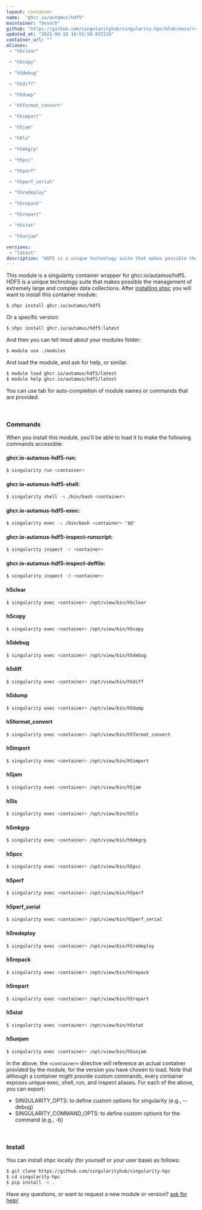 ```yaml
---
layout: container
name:  "ghcr.io/autamus/hdf5"
maintainer: "@vsoch"
github: "https://github.com/singularityhub/singularity-hpc/blob/main/registry/ghcr.io/autamus/hdf5/container.yaml"
updated_at: "2021-04-18 16:55:50.037216"
container_url: ""
aliases:
 - "h5clear"

 - "h5copy"

 - "h5debug"

 - "h5diff"

 - "h5dump"

 - "h5format_convert"

 - "h5import"

 - "h5jam"

 - "h5ls"

 - "h5mkgrp"

 - "h5pcc"

 - "h5perf"

 - "h5perf_serial"

 - "h5redeploy"

 - "h5repack"

 - "h5repart"

 - "h5stat"

 - "h5unjam"

versions:
 - "latest"
description: "HDF5 is a unique technology suite that makes possible the management of extremely large and complex data collections."
---
```


This module is a singularity container wrapper for ghcr.io/autamus/hdf5.
HDF5 is a unique technology suite that makes possible the management of extremely large and complex data collections.
After [installing shpc](#install) you will want to install this container module:

```bash
$ shpc install ghcr.io/autamus/hdf5
```

Or a specific version:

```bash
$ shpc install ghcr.io/autamus/hdf5:latest
```

And then you can tell lmod about your modules folder:

```bash
$ module use ./modules
```

And load the module, and ask for help, or similar.

```bash
$ module load ghcr.io/autamus/hdf5/latest
$ module help ghcr.io/autamus/hdf5/latest
```

You can use tab for auto-completion of module names or commands that are provided.

<br>

### Commands

When you install this module, you'll be able to load it to make the following commands accessible:

#### ghcr.io-autamus-hdf5-run:

```bash
$ singularity run <container>
```

#### ghcr.io-autamus-hdf5-shell:

```bash
$ singularity shell -s /bin/bash <container>
```

#### ghcr.io-autamus-hdf5-exec:

```bash
$ singularity exec -s /bin/bash <container> "$@"
```

#### ghcr.io-autamus-hdf5-inspect-runscript:

```bash
$ singularity inspect -r <container>
```

#### ghcr.io-autamus-hdf5-inspect-deffile:

```bash
$ singularity inspect -d <container>
```


#### h5clear
       
```bash
$ singularity exec <container> /opt/view/bin/h5clear
```


#### h5copy
       
```bash
$ singularity exec <container> /opt/view/bin/h5copy
```


#### h5debug
       
```bash
$ singularity exec <container> /opt/view/bin/h5debug
```


#### h5diff
       
```bash
$ singularity exec <container> /opt/view/bin/h5diff
```


#### h5dump
       
```bash
$ singularity exec <container> /opt/view/bin/h5dump
```


#### h5format_convert
       
```bash
$ singularity exec <container> /opt/view/bin/h5format_convert
```


#### h5import
       
```bash
$ singularity exec <container> /opt/view/bin/h5import
```


#### h5jam
       
```bash
$ singularity exec <container> /opt/view/bin/h5jam
```


#### h5ls
       
```bash
$ singularity exec <container> /opt/view/bin/h5ls
```


#### h5mkgrp
       
```bash
$ singularity exec <container> /opt/view/bin/h5mkgrp
```


#### h5pcc
       
```bash
$ singularity exec <container> /opt/view/bin/h5pcc
```


#### h5perf
       
```bash
$ singularity exec <container> /opt/view/bin/h5perf
```


#### h5perf_serial
       
```bash
$ singularity exec <container> /opt/view/bin/h5perf_serial
```


#### h5redeploy
       
```bash
$ singularity exec <container> /opt/view/bin/h5redeploy
```


#### h5repack
       
```bash
$ singularity exec <container> /opt/view/bin/h5repack
```


#### h5repart
       
```bash
$ singularity exec <container> /opt/view/bin/h5repart
```


#### h5stat
       
```bash
$ singularity exec <container> /opt/view/bin/h5stat
```


#### h5unjam
       
```bash
$ singularity exec <container> /opt/view/bin/h5unjam
```



In the above, the `<container>` directive will reference an actual container provided
by the module, for the version you have chosen to load. Note that although a container
might provide custom commands, every container exposes unique exec, shell, run, and
inspect aliases. For each of the above, you can export:

 - SINGULARITY_OPTS: to define custom options for singularity (e.g., --debug)
 - SINGULARITY_COMMAND_OPTS: to define custom options for the command (e.g., -b)

<br>
  
### Install

You can install shpc locally (for yourself or your user base) as follows:

```bash
$ git clone https://github.com/singularityhub/singularity-hpc
$ cd singularity-hpc
$ pip install -e .
```

Have any questions, or want to request a new module or version? [ask for help!](https://github.com/singularityhub/singularity-hpc/issues)